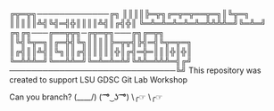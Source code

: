 ╔╦═╦╗─────────────╔╗
║║║║╠═╦╗╔═╦═╦══╦═╗║╚╦═╗
║║║║║╩╣╚╣═╣╬║║║║╩╣║╔╣╬║
╚═╩═╩═╩═╩═╩═╩╩╩╩═╝╚═╩═╝
╔╗╔╗───╔══╦╦╗─╔╦═╦╗───╔╗╔═╦╗
║╚╣╚╦═╗║╔═╬╣╚╗║║║║╠═╦╦╣╠╣═╣╚╦═╦═╗
║╔╣║║╩╣║╚╗║║╔╣║║║║║╬║╔╣═╬═║║║╬║╬║
╚═╩╩╩═╝╚══╩╩═╝╚═╩═╩═╩╝╚╩╩═╩╩╩═╣╔╝
──────────────────────────────╚╝
This repository was created to support LSU GDSC Git Lab Workshop

Can you branch?
(\____/)
( ͡ ͡° ͜ ʖ ͡ ͡°)
\╭☞ \╭☞
